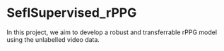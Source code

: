 # SeflSupervised_rPPG

In this project, we aim to develop a robust and transferrable rPPG model using the unlabelled video data. 
